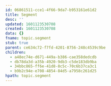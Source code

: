 ```yaml
---
id: 06861511-cce1-4f66-9da7-b953161e61d2
title: Segment
desc: ''
updated: 1601123530708
created: 1601123530708
data: {}
fname: topic.segment
stub: true
parent: ce634c72-f7fd-4201-8756-248c4539c9be
children:
  - a48ec74e-d671-449a-b386-cae358dedcdb
  - db78da3d-a35b-4920-9db3-c5de183db9ba
  - 34bbc865-ff6e-41d8-8c5c-70c6b37ca3c1
  - b9b2c94e-e708-4854-84d5-a7958c261d25
hpath: topic.segment
---
```


